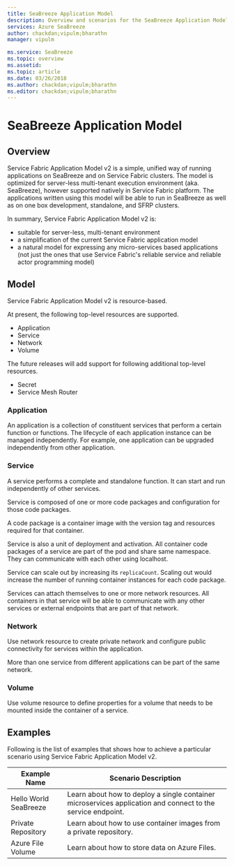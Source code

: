 ```yaml
---
title: SeaBreeze Application Model
description: Overview and scenarios for the SeaBreeze Application Model
services: Azure SeaBreeze
author: chackdan;vipulm;bharathn
manager: vipulm

ms.service: SeaBreeze
ms.topic: overview
ms.assetid:
ms.topic: article
ms.date: 03/26/2018
ms.author: chackdan;vipulm;bharathn
ms.editor: chackdan;vipulm;bharathn
---
```

# SeaBreeze Application Model

## Overview
Service Fabric Application Model v2 is a simple, unified way of running applications on SeaBreeze and on Service Fabric clusters. The model is optimized for server-less multi-tenant execution environment (aka. SeaBreeze), however supported natively in Service Fabric platform. The applications written using this model will be able to run in SeaBreeze as well as on one box development, standalone, and SFRP clusters.

In summary, Service Fabric Application Model v2 is:
- suitable for server-less, multi-tenant environment
- a simplification of the current Service Fabric application model
- a natural model for expressing any micro-services based applications (not just the ones that use Service Fabric's reliable service and reliable actor programming model)

## Model

Service Fabric Application Model v2 is resource-based. 

At present, the following top-level resources are supported. 

- Application
- Service
- Network
- Volume

The future releases will add support for following additional top-level resources.
- Secret
- Service Mesh Router

### Application

An application is a collection of constituent services that perform a certain function or functions. The lifecycle of each application instance can be managed independently. For example, one application can be upgraded independently from other application. 

### Service

A service performs a complete and standalone function. It can start and run independently of other services. 

Service is composed of one or more code packages and configuration for those code packages.

A code package is a container image with the version tag and resources required for that container. 

Service is also a unit of deployment and activation. All container code packages of a service are part of the pod and share same namespace. They can communicate with each other using localhost. 

Service can scale out by increasing its `replicaCount`. Scaling out would increase the number of running container instances for each code package.

Services can attach themselves to one or more network resources. All containers in that service will be able to communicate with any other services or external endpoints that are part of that network.

### Network

Use network resource to create private network and configure public connectivity for services within the application.

More than one service from different applications can be part of the same network.

### Volume

Use volume resource to define properties for a volume that needs to be mounted inside the container of a service.

## Examples

Following is the list of examples that shows how to achieve a particular scenario using Service Fabric Application Model v2. 

|Example Name|Scenario Description|
|------------|--------------------|
|Hello World SeaBreeze | Learn about how to deploy a single container microservices application and connect to the service endpoint. |
|Private  Repository| Learn about how to use container images from a private repository. |
|Azure File Volume| Learn about how to store data on Azure Files. |